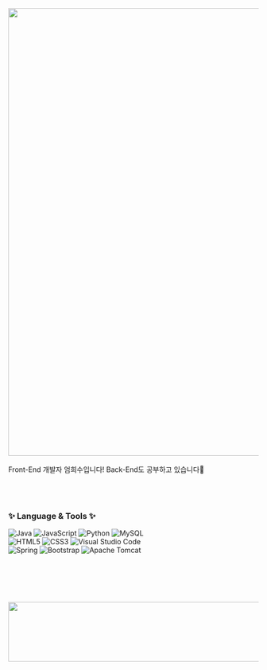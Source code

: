 <div align="center">
  <img width="900" src="https://media0.giphy.com/media/xTiIzJSKB4l7xTouE8/200.gif?cid=6c09b952y35prp1592ul10owdhzzrewvh8mdygfg9ya8i9rd&ep=v1_internal_gif_by_id&rid=200.gif&ct=g" />
</div><br>
  <span>Front-End 개발자 엄희수입니다! Back-End도 공부하고 있습니다📖</span> <br><br><br><br>





<h3> ✨ Language & Tools ✨ </h3>

![Java](https://img.shields.io/badge/java-%23ED8B00.svg?style=for-the-badge&logo=openjdk&logoColor=white)
![JavaScript](https://img.shields.io/badge/javascript-%23323330.svg?style=for-the-badge&logo=javascript&logoColor=%23F7DF1E)
![Python](https://img.shields.io/badge/python-3670A0?style=for-the-badge&logo=python&logoColor=ffdd54)
![MySQL](https://img.shields.io/badge/mysql-4479A1.svg?style=for-the-badge&logo=mysql&logoColor=white)<br/>
![HTML5](https://img.shields.io/badge/html5-%23E34F26.svg?style=for-the-badge&logo=html5&logoColor=white)
![CSS3](https://img.shields.io/badge/css3-%231572B6.svg?style=for-the-badge&logo=css3&logoColor=white)
![Visual Studio Code](https://img.shields.io/badge/Visual%20Studio%20Code-0078d7.svg?style=for-the-badge&logo=visual-studio-code&logoColor=white)<br/>
![Spring](https://img.shields.io/badge/spring-%236DB33F.svg?style=for-the-badge&logo=spring&logoColor=white)
![Bootstrap](https://img.shields.io/badge/bootstrap-%238511FA.svg?style=for-the-badge&logo=bootstrap&logoColor=white)
![Apache Tomcat](https://img.shields.io/badge/apache%20tomcat-%23F8DC75.svg?style=for-the-badge&logo=apache-tomcat&logoColor=black)


<br><br><br><br>

 <a href="https://github.com/devxb/gitanimals">
  <img src="https://render.gitanimals.org/lines/{heesooooooo}?pet-id=1" width="1000" height="120"/>
</a>





<!--
**heesooooooo/heesooooooo** is a ✨ _special_ ✨ repository because its `README.md` (this file) appears on your GitHub profile.

Here are some ideas to get you started:

- 🔭 I’m currently working on ...
- 🌱 I’m currently learning ...
- 👯 I’m looking to collaborate on ...
- 🤔 I’m looking for help with ...
- 💬 Ask me about ...
- 📫 How to reach me: ...
- 😄 Pronouns: ...
- ⚡ Fun fact: ...
-->
